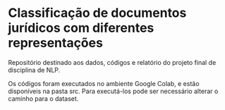 # Classificação de documentos jurídicos com diferentes representações
Repositório destinado aos dados, códigos e relatório do projeto final de disciplina de NLP.

Os códigos foram executados no ambiente Google Colab, e estão disponíveis na pasta src. Para executá-los pode ser necessário alterar o caminho para o dataset.
